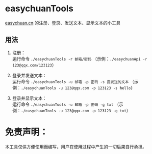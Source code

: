 # easychuanTools
[easychuan.cn](https://easychuan.cn/) 的注册、登录、发送文本、显示文本的小工具

## 用法
1. 注册：   
   运行命令 `./easychuanTools -r 邮箱/密码` （示例：`./easychuanApi -r 123@qqx.com/123123`）

2. 登录并发送文本：   
   运行命令 `./easychuanTools -u 邮箱 -p 密码 -s 要发送的文本` （示例：`./easychuanTools -u 123@qqx.com -p 123123 -s hello`）

3. 登录并显示文本：   
   运行命令 `./easychuanTools -u 邮箱 -p 密码 -g txt` （示例：`./easychuanTools -u 123@qqx.com -p 123123 -g txt`）
# 免责声明：
本工具仅供方便使用而编写，用户在使​​用过程中产生的一切后果自行承担。

